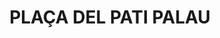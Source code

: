 ---
layout: patrimoni-details
title:  "PLAÇA DEL PATI PALAU"
collections: ["patrimoni-arqueologic-i-paleontologic"]
coordinates:
  - group1:
        - [1.461808289741237, 42.357006760953197]
        - [1.461856694260493, 42.357005741522073]
        - [1.462022295556878, 42.35699711534788]
        - [1.462136016367327, 42.356993634227557]
        - [1.462213948925608, 42.356981328188503]
        - [1.462183405390218, 42.356731607969216]
        - [1.462183396117464, 42.356731988198376]
        - [1.462151866450922, 42.356500310256664]
        - [1.462037673820948, 42.356504983781853]
        - [1.462035444704131, 42.356504119403667]
        - [1.462005056616076, 42.356504546165866]
        - [1.461826692380236, 42.356482960104586]
        - [1.461801543183851, 42.356683730154202]
        - [1.461800769927567, 42.356715429676143]
        - [1.461795096290637, 42.356809648765449]
        - [1.461808289741237, 42.357006760953197]
---